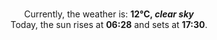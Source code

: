 <p  align="center"><br/>Currently, the weather is: <b> 12°C, <i>clear sky</i></b></br>Today, the sun rises at <b>06:28</b> and sets at <b>17:30</b>.</p>